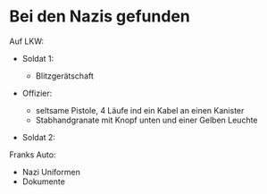 # Bei den Nazis gefunden
Auf LKW:

- Soldat 1:
    - Blitzgerätschaft

- Offizier:
    - seltsame Pistole, 4 Läufe ind ein Kabel an einen Kanister
    - Stabhandgranate mit Knopf unten und einer Gelben Leuchte

- Soldat 2:


Franks Auto:
- Nazi Uniformen
- Dokumente